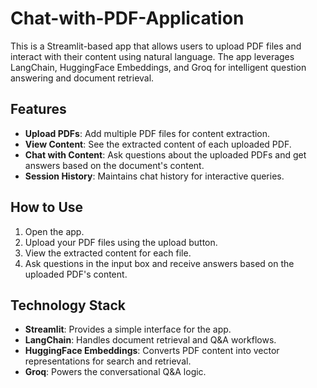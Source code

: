 # Chat-with-PDF-Application

This is a Streamlit-based app that allows users to upload PDF files and interact with their content using natural language. The app leverages LangChain, HuggingFace Embeddings, and Groq for intelligent question answering and document retrieval.
## Features

- **Upload PDFs**: Add multiple PDF files for content extraction.
- **View Content**: See the extracted content of each uploaded PDF.
- **Chat with Content**: Ask questions about the uploaded PDFs and get answers based on the document's content.
- **Session History**: Maintains chat history for interactive queries.

## How to Use

1. Open the app.
2. Upload your PDF files using the upload button.
3. View the extracted content for each file.
4. Ask questions in the input box and receive answers based on the uploaded PDF's content.

## Technology Stack

- **Streamlit**: Provides a simple interface for the app.
- **LangChain**: Handles document retrieval and Q&A workflows.
- **HuggingFace Embeddings**: Converts PDF content into vector representations for search and retrieval.
- **Groq**: Powers the conversational Q&A logic.
